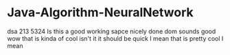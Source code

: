 # Java-Algorithm-NeuralNetwork
dsa
213
5324
Is this a good working sapce
nicely done dom
sounds good
wow that is kinda of cool isn't it
it should be quick I mean
that is pretty cool I mean
